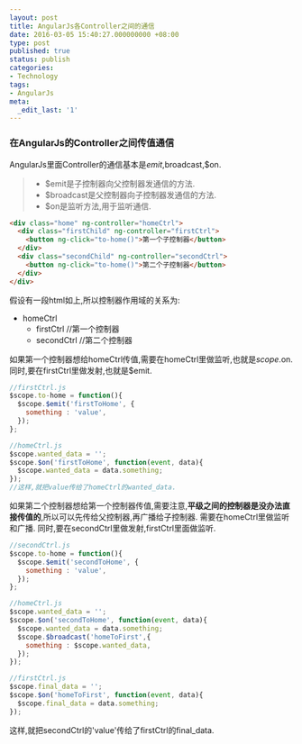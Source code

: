 ```yaml
---
layout: post
title: AngularJs各Controller之间的通信
date: 2016-03-05 15:40:27.000000000 +08:00
type: post
published: true
status: publish
categories:
- Technology
tags:
- AngularJs
meta:
  _edit_last: '1'
---
```

### 在AngularJs的Controller之间传值通信
AngularJs里面Controller的通信基本是$emit,$broadcast,$on.
> * $emit是子控制器向父控制器发通信的方法.
> * $broadcast是父控制器向子控制器发通信的方法.
> * $on是监听方法,用于监听通信.
```html
<div class="home" ng-controller="homeCtrl">
  <div class="firstChild" ng-controller="firstCtrl">
    <button ng-click="to-home()">第一个子控制器</button>
  </div>
  <div class="secondChild" ng-controller="secondCtrl">
    <button ng-click="to-home()">第二个子控制器</button>
  </div>
</div>
```

<!--more-->

假设有一段html如上,所以控制器作用域的关系为:

* homeCtrl
    * firstCtrl  //第一个控制器
    * secondCtrl //第二个控制器

如果第一个控制器想给homeCtrl传值,需要在homeCtrl里做监听,也就是$scope.$on.
同时,要在firstCtrl里做发射,也就是$emit.

```javascript
//firstCtrl.js
$scope.to-home = function(){
  $scope.$emit('firstToHome', {
    something : 'value',
  });
};

//homeCtrl.js
$scope.wanted_data = '';
$scope.$on('firstToHome', function(event, data){
  $scope.wanted_data = data.something;
});
//这样,就把value传给了homeCtrl的wanted_data.
```

如果第二个控制器想给第一个控制器传值,需要注意,**平级之间的控制器是没办法直接传值的**,所以可以先传给父控制器,再广播给子控制器.
需要在homeCtrl里做监听和广播.
同时,要在secondCtrl里做发射,firstCtrl里面做监听.

```javascript
//secondCtrl.js
$scope.to-home = function(){
  $scope.$emit('secondToHome', {
    something : 'value',
  });
};

//homeCtrl.js
$scope.wanted_data = '';
$scope.$on('secondToHome', function(event, data){
  $scope.wanted_data = data.something;
  $scope.$broadcast('homeToFirst',{
    something : $scope.wanted_data,
  });
});

//firstCtrl.js
$scope.final_data = '';
$scope.$on('homeToFirst', function(event, data){
  $scope.final_data = data.something;
});

```
这样,就把secondCtrl的'value'传给了firstCtrl的final_data.
